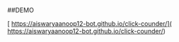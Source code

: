 ##DEMO

[ https://aiswaryaanoop12-bot.github.io/click-counder/]( https://aiswaryaanoop12-bot.github.io/click-counder/)
